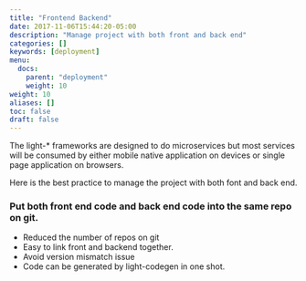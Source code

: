 ```yaml
---
title: "Frontend Backend"
date: 2017-11-06T15:44:20-05:00
description: "Manage project with both front and back end"
categories: []
keywords: [deployment]
menu:
  docs:
    parent: "deployment"
    weight: 10
weight: 10
aliases: []
toc: false
draft: false
---
```



The light-* frameworks are designed to do microservices but most services will be consumed 
by either mobile native application on devices or single page application on browsers. 

Here is the best practice to manage the project with both font and back end.

### Put both front end code and back end code into the same repo on git. 

* Reduced the number of repos on git
* Easy to link front and backend together.
* Avoid version mismatch issue
* Code can be generated by light-codegen in one shot.
